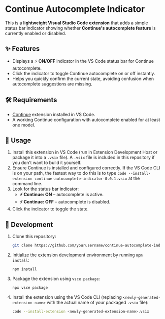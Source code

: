 # Continue Autocomplete Indicator

This is a **lightweight Visual Studio Code extension** that adds a simple status bar indicator showing whether **Continue's autocomplete feature** is currently enabled or disabled.

## ✨ Features

- Displays a ⚡ **ON/OFF** indicator in the VS Code status bar for Continue autocomplete.
- Click the indicator to toggle Continue autocomplete on or off instantly.
- Helps you quickly confirm the current state, avoiding confusion when autocomplete suggestions are missing.

## 🛠️ Requirements

- [Continue](https://marketplace.visualstudio.com/items?itemName=Continue.continue) extension installed in VS Code.
- A working Continue configuration with autocomplete enabled for at least one model.

## 🚀 Usage

1. Install this extension in VS Code (run in Extension Development Host or package it into a `.vsix` file). A `.vsix` file is included in this repository if you don't want to build it yourself.
2. Ensure Continue is installed and configured correctly. If the VS Code CLI is on your path, the fastest way to do this is to type `code --install-extension continue-autocomplete-indicator-0.0.1.vsix` at the command line.
3. Look for the status bar indicator:
   - **⚡ Continue: ON** – autocomplete is active.
   - **⚡ Continue: OFF** – autocomplete is disabled.
4. Click the indicator to toggle the state.

## 🔧 Development

1. Clone this repository:
   ```bash
   git clone https://github.com/yourusername/continue-autocomplete-indicator.git
   ```
2. Initialize the extension development environment by running `npm install`:
   ```bash
   npm install
   ```
3. Package the extension using `vsce package`:
   ```bash
   npx vsce package
   ```
4. Install the extension using the VS Code CLI (replacing `<newly-generated-extension-name>` with the actual name of your packaged `.vsix` file):
   ```bash
   code --install-extension <newly-generated-extension-name>.vsix
   ```